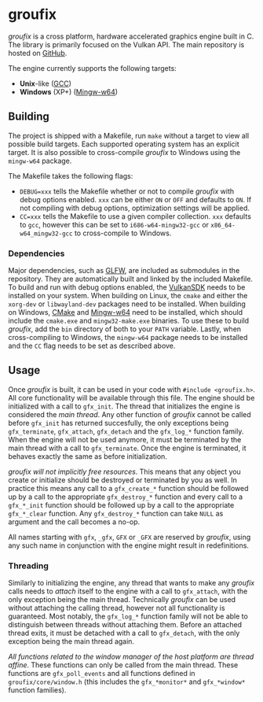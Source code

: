# groufix

_groufix_ is a cross platform, hardware accelerated graphics engine built in C. The library is primarily focused on the Vulkan API. The main repository is hosted on [GitHub](https://github.com/Ckef/groufix).

The engine currently supports the following targets:

* __Unix__-like ([GCC](https://gcc.gnu.org/))
* __Windows__ (XP+) ([Mingw-w64](http://mingw-w64.org/doku.php))

## Building

The project is shipped with a Makefile, run `make` without a target to view all possible build targets. Each supported operating system has an explicit target. It is also possible to cross-compile _groufix_ to Windows using the `mingw-w64` package.

The Makefile takes the following flags:

* `DEBUG=xxx` tells the Makefile whether or not to compile _groufix_ with debug options enabled. `xxx` can be either `ON` or `OFF` and defaults to `ON`. If not compiling with debug options, optimization settings will be applied.
* `CC=xxx` tells the Makefile to use a given compiler collection. `xxx` defaults to `gcc`, however this can be set to `i686-w64-mingw32-gcc` or `x86_64-w64_mingw32-gcc` to cross-compile to Windows.

### Dependencies

Major dependencies, such as [GLFW](https://www.glfw.org/), are included as submodules in the repository. They are automatically built and linked by the included Makefile. To build and run with debug options enabled, the [VulkanSDK](https://vulkan.lunarg.com/sdk/home) needs to be installed on your system. When building on Linux, the `cmake` and either the `xorg-dev` or `libwayland-dev` packages need to be installed. When building on Windows, [CMake](https://cmake.org/) and [Mingw-w64](http://mingw-w64.org/doku.php) need to be installed, which should include the `cmake.exe` and `mingw32-make.exe` binaries. To use these to build _groufix_, add the `bin` directory of both to your `PATH` variable. Lastly, when cross-compiling to Windows, the `mingw-w64` package needs to be installed and the `CC` flag needs to be set as described above.

## Usage

Once _groufix_ is built, it can be used in your code with `#include <groufix.h>`. All core functionality will be available through this file. The engine should be initialized with a call to `gfx_init`. The thread that initializes the engine is considered the _main thread_. Any other function of _groufix_ cannot be called before `gfx_init` has returned succesfully, the only exceptions being `gfx_terminate`, `gfx_attach`, `gfx_detach` and the `gfx_log_*` function family. When the engine will not be used anymore, it must be terminated by the main thread with a call to `gfx_terminate`. Once the engine is terminated, it behaves exactly the same as before initialization.

_groufix will not implicitly free resources_. This means that any object you create or initialize should be destroyed or terminated by you as well. In practice this means any call to a `gfx_create_*` function should be followed up by a call to the appropriate `gfx_destroy_*` function and every call to a `gfx_*_init` function should be followed up by a call to the appropriate `gfx_*_clear` function. Any `gfx_destroy_*` function can take `NULL` as argument and the call becomes a no-op.

All names starting with `gfx`, `_gfx`, `GFX` or `_GFX` are reserved by _groufix_, using any such name in conjunction with the engine might result in redefinitions.

### Threading

Similarly to initializing the engine, any thread that wants to make any _groufix_ calls needs to _attach_ itself to the engine with a call to `gfx_attach`, with the only exception being the main thread. Technically _groufix_ can be used without attaching the calling thread, however not all functionality is guaranteed. Most notably, the `gfx_log_*` function family will not be able to distinguish between threads without attaching them. Before an attached thread exits, it must be detached with a call to `gfx_detach`, with the only exception being the main thread again.

_All functions related to the window manager of the host platform are thread affine_. These functions can only be called from the main thread. These functions are `gfx_poll_events` and all functions defined in `groufix/core/window.h` (this includes the `gfx_*monitor*` and `gfx_*window*` function families).
